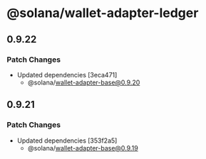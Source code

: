 # @solana/wallet-adapter-ledger

## 0.9.22

### Patch Changes

-   Updated dependencies [3eca471]
    -   @solana/wallet-adapter-base@0.9.20

## 0.9.21

### Patch Changes

-   Updated dependencies [353f2a5]
    -   @solana/wallet-adapter-base@0.9.19
